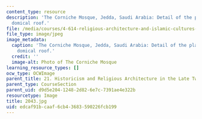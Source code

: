 ```yaml
---
content_type: resource
description: 'The Corniche Mosque, Jedda, Saudi Arabia: Detail of the plastic, sculpture-like
  domical roof.'
file: /media/courses/4-614-religious-architecture-and-islamic-cultures-fall-2002/edcaf91bcaaf6cb43683590226fcb199_2043.jpg
file_type: image/jpeg
image_metadata:
  caption: 'The Corniche Mosque, Jedda, Saudi Arabia: Detail of the plastic, sculpture-like
    domical roof.'
  credit: ''
  image-alt: Photo of The Corniche Mosque
learning_resource_types: []
ocw_type: OCWImage
parent_title: 21. Historicism and Religious Architecture in the Late Twentieth Century
parent_type: CourseSection
parent_uid: d9d5e204-1248-2d82-6e7c-7391ae4e322b
resourcetype: Image
title: 2043.jpg
uid: edcaf91b-caaf-6cb4-3683-590226fcb199
---
```

